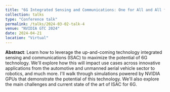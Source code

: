```yaml
---
title: "6G Integrated Sensing and Communications: One for All and All for One"
collection: talks
type: "Conference talk"
permalink: /talks/2024-03-02-talk-4
venue: "NVIDIA GTC 2024"
date: 2024-04-21
location: "Virtual"
---
```


**Abstract**: Learn how to leverage the up-and-coming technology integrated sensing and communications (ISAC) to maximize the potential of 6G technology. We'll explore how this will impact use cases across innovative applications from the automotive and unmanned aerial vehicle sector to robotics, and much more. I'll walk through simulations powered by NVIDIA GPUs that demonstrate the potential of this technology. We'll also explore the main challenges and current state of the art of ISAC for 6G.

